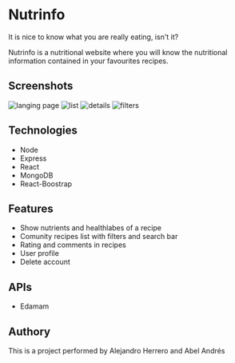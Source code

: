 # Nutrinfo
It is nice to know what you are really eating, isn't it? 

Nutrinfo is a nutritional website where you will know the nutritional information contained in your favourites recipes.

## Screenshots
![langing page](https://res.cloudinary.com/abel-av/image/upload/v1616111186/nutrinfo/nutrinfo_landing2_vbmrgo.png)
![list](https://res.cloudinary.com/abel-av/image/upload/v1616112082/nutrinfo/nutrinfo_list2_ysousg.png)
![details](https://res.cloudinary.com/abel-av/image/upload/v1616112081/nutrinfo/nutrinfo_details2_ctdpee.png)
![filters](https://res.cloudinary.com/abel-av/image/upload/v1616112081/nutrinfo/nutrinfo_filters2_nb4ka5.png)

## Technologies
* Node
* Express
* React
* MongoDB
* React-Boostrap

## Features
* Show nutrients and healthlabes of a recipe
* Comunity recipes list with filters and search bar
* Rating and comments in recipes
* User profile
* Delete account

## APIs
* Edamam

## Authory
This is a project performed by Alejandro Herrero and Abel Andrés

